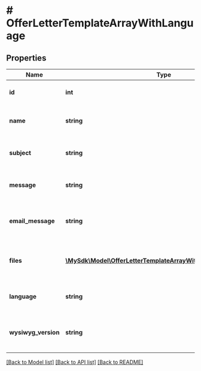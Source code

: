 # # OfferLetterTemplateArrayWithLanguage

## Properties

Name | Type | Description | Notes
------------ | ------------- | ------------- | -------------
**id** | **int** | ID of the offer letter template | [optional]
**name** | **string** | Name of the offer letter template | [optional]
**subject** | **string** | Subject of the offer letter template | [optional]
**message** | **string** | Message of the offer letter template | [optional]
**email_message** | **string** | Email message of the offer letter template | [optional]
**files** | [**\MySdk\Model\OfferLetterTemplateArrayWithLanguageFilesInner[]**](OfferLetterTemplateArrayWithLanguageFilesInner.md) | Files attached to the offer letter template | [optional]
**language** | **string** | Language of the offer letter template | [optional]
**wysiwyg_version** | **string** | WYSIWYG version of the offer letter template | [optional]

[[Back to Model list]](../../README.md#models) [[Back to API list]](../../README.md#endpoints) [[Back to README]](../../README.md)
